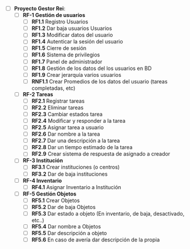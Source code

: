 * [ ] **Proyecto Gestor Rei**:
  * [ ] **RF-1 Gestión de usuarios**
    * [ ] **RF1.1** Registro Usuarios
    * [ ] **RF1.2** Dar baja usuarios Usuarios
    * [ ] **RF1.3** Modificar datos del usuario
    * [ ] **RF1.4** Autenticar la sesión del usuario
    * [ ] **RF1.5** Cierre de sesión
    * [ ] **RF1.6** Sistema de privilegios
    * [ ] **RF1.7** Panel de administrador
    * [ ] **RF1.8** Gestión de los datos del los usuarios en BD
    * [ ] **RF1.9** Crear jerarquía varios usuarios
    * [ ] **RNF1.1** Crear Promedios de los datos del usuario (tareas completadas, etc)
  * [ ] **RF-2 Tareas**
    * [ ] **RF2.1** Registrar tareas
    * [ ] **RF2.2** Eliminar tareas
    * [ ] **RF2.3** Cambiar estados tarea
    * [ ] **RF2.4** Modificar y responder a la tarea
    * [ ] **RF2.5** Asignar tarea a usuario
    * [ ] **RF2.6** Dar nombre a la tarea
    * [ ] **RF2.7** Dar una descripción a la tarea
    * [ ] **RF2.8** Dar un tiempo estimado de la tarea
    * [ ] **RF2.9** Crear sistema de respuesta de asignado a creador
  * [ ] **RF-3 Institución**
    * [ ]  **RF3.1** Crear instituciones (o centros)
    * [ ]  **RF3.2** Dar de baja instituciones
  * [ ] **RF-4 Inventario**
    * [ ] **RF4.1** Asignar Inventario a Institución
  * [ ] **RF-5 Gestión Objetos**
    * [ ] **RF5.1** Crear Objetos
    * [ ] **RF5.2** Dar de baja Objetos
    * [ ] **RF5.3** Dar estado a objeto (En inventario, de baja, desactivado, etc..)
    * [ ] **RF5.4** Dar nombre a Objetos
    * [ ] **RF5.5** Dar descripción a objeto
    * [ ] **RF5.6** En caso de avería dar descripción de la propia